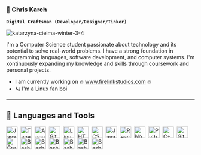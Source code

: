 ### :milky_way: Chris Kareh
**`Digital Craftsman (Developer/Designer/Tinker)`**

![katarzyna-cielma-winter-3-4](https://user-images.githubusercontent.com/64197212/223571285-40e685fa-6a45-4c68-a636-37929c03d2ff.gif)

I'm a Computer Science student passionate about technology and its potential to solve real-world problems. I have a strong foundation in programming languages, software development, and computer systems. I'm xontinuously expanding my knowledge and skills through coursework and personal projects.

- I am currently working on :fire: www.firelinkstudios.com :fire:
- :ringed_planet: I'm a Linux fan boi

---
## :robot: Languages and Tools
<img align="left" alt="Java" width="30px" style="padding-right:5px;" src="https://cdn.jsdelivr.net/gh/devicons/devicon/icons/java/java-original.svg"/>
<img align="left" alt="TypeScript" width="30px" style="padding-right:5px;" src="https://cdn.jsdelivr.net/gh/devicons/devicon/icons/typescript/typescript-plain.svg" />
<img align="left" alt="Angular" width="30px" style="padding-right:5px;" src="https://cdn.jsdelivr.net/gh/devicons/devicon/icons/angularjs/angularjs-plain.svg" />
<img align="left" alt="Git" width="30px" style="padding-right:5px;" src="https://cdn.jsdelivr.net/gh/devicons/devicon/icons/git/git-original.svg" />
<img align="left" alt="Linux" width="30px" style="padding-right:5px;" src="https://cdn.jsdelivr.net/gh/devicons/devicon/icons/linux/linux-original.svg" />
<img align="left" alt="HTML" width="30px" style="padding-right:5px;" src="https://cdn.jsdelivr.net/gh/devicons/devicon/icons/html5/html5-plain.svg" />
<img align="left" alt="CSS" width="30px" style="padding-right:5px;" src="https://cdn.jsdelivr.net/gh/devicons/devicon/icons/css3/css3-plain.svg" />
<img align="left" alt="JavaScript" width="30px" style="padding-right:5px;" src="https://cdn.jsdelivr.net/gh/devicons/devicon/icons/javascript/javascript-plain.svg" />
<img align="left" alt="React" width="30px" style="padding-right:5px;" src="https://cdn.jsdelivr.net/gh/devicons/devicon/icons/react/react-original.svg" />
<img align="left" alt="NodeJS" width="30px" style="padding-right:5px;" src="https://cdn.jsdelivr.net/gh/devicons/devicon/icons/nodejs/nodejs-original.svg" />
<img align="left" alt="Python" width="30px" style="padding-right:5px;" src="https://cdn.jsdelivr.net/gh/devicons/devicon/icons/python/python-plain.svg" />
<img align="left" alt="C++" width="30px" style="padding-right:5px;" src="https://cdn.jsdelivr.net/gh/devicons/devicon/icons/cplusplus/cplusplus-line.svg" />
<img align="left" alt="GitHub" width="30px" style="padding-right:5px;" src="https://cdn.jsdelivr.net/gh/devicons/devicon/icons/github/github-original.svg" />
<img align="left" alt="Gradle" width="30px" style="padding-right:5px;" src="https://cdn.jsdelivr.net/gh/devicons/devicon/icons/gradle/gradle-plain.svg" />
<img align="left" alt="Bash" width="30px" style="padding-right:5px;" src="https://cdn.jsdelivr.net/gh/devicons/devicon/icons/bash/bash-original.svg" />
<img align="left" alt="Bash" width="30px" style="padding-right:5px;" src="https://cdn.jsdelivr.net/gh/devicons/devicon/icons/apple/apple-original.svg" />
<img align="left" alt="Bash" width="30px" style="padding-right:5px;" src="https://cdn.jsdelivr.net/gh/devicons/devicon/icons/vim/vim-original.svg" />
<img align="left" alt="Bash" width="30px" style="padding-right:5px;" src="https://cdn.jsdelivr.net/gh/devicons/devicon/icons/debian/debian-original.svg" />
<img align="left" alt="Bash" width="30px" style="padding-right:5px;" src="https://cdn.jsdelivr.net/gh/devicons/devicon/icons/react/react-original.svg" />
<img align="left" alt="Bash" width="30px" style="padding-right:5px;" src="https://cdn.jsdelivr.net/gh/devicons/devicon/icons/swift/swift-original.svg" />
<br />


<!--
**ChrisKareh/ChrisKareh** is a ✨ _special_ ✨ repository because its `README.md` (this file) appears on your GitHub profile.

Here are some ideas to get you started:

- 🔭 I’m currently working on ...
- 🌱 I’m currently learning ...
- 👯 I’m looking to collaborate on ...
- 🤔 I’m looking for help with ...
- 💬 Ask me about ...
- 📫 How to reach me: ...
- 😄 Pronouns: ...
- ⚡ Fun fact: ...
-->
